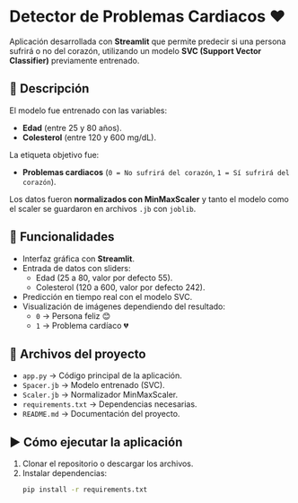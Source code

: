 # Detector de Problemas Cardiacos ❤️

Aplicación desarrollada con **Streamlit** que permite predecir si una persona sufrirá o no del corazón, utilizando un modelo **SVC (Support Vector Classifier)** previamente entrenado.

## 📌 Descripción
El modelo fue entrenado con las variables:
- **Edad** (entre 25 y 80 años).
- **Colesterol** (entre 120 y 600 mg/dL).

La etiqueta objetivo fue:
- **Problemas cardiacos** (`0 = No sufrirá del corazón`, `1 = Sí sufrirá del corazón`).

Los datos fueron **normalizados con MinMaxScaler** y tanto el modelo como el scaler se guardaron en archivos `.jb` con `joblib`.

## 🚀 Funcionalidades
- Interfaz gráfica con **Streamlit**.
- Entrada de datos con sliders:
  - Edad (25 a 80, valor por defecto 55).
  - Colesterol (120 a 600, valor por defecto 242).
- Predicción en tiempo real con el modelo SVC.
- Visualización de imágenes dependiendo del resultado:
  - `0` → Persona feliz 😊
  - `1` → Problema cardíaco 💔

## 📂 Archivos del proyecto
- `app.py` → Código principal de la aplicación.
- `Spacer.jb` → Modelo entrenado (SVC).
- `Scaler.jb` → Normalizador MinMaxScaler.
- `requirements.txt` → Dependencias necesarias.
- `README.md` → Documentación del proyecto.

## ▶️ Cómo ejecutar la aplicación

1. Clonar el repositorio o descargar los archivos.
2. Instalar dependencias:
   ```bash
   pip install -r requirements.txt
